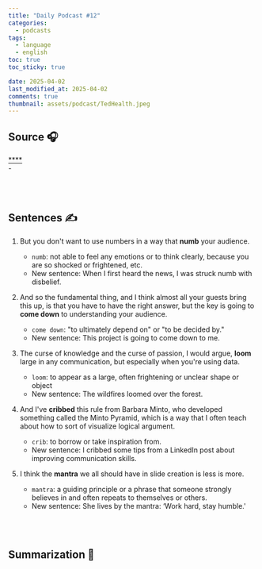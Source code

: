 ```yaml
---
title: "Daily Podcast #12"
categories:
  - podcasts
tags:
  - language
  - english
toc: true
toc_sticky: true

date: 2025-04-02
last_modified_at: 2025-04-02
comments: true
thumbnail: assets/podcast/TedHealth.jpeg
---
```


## Source 🎧
[****](https://podcasts.apple.com/kr/podcast/ted-health/id470623173?i=1000669352378)  <br>
 \- 

<br><br>

## Sentences ✍️

1. But you don't want to use numbers in a way that **numb** your audience.
   - `numb`: not able to feel any emotions or to think clearly, because you are so shocked or frightened, etc.
   - New sentence: When I first heard the news, I was struck numb with disbelief.

 
2. And so the fundamental thing, and I think almost all your guests bring this up, is that you have to have the right answer, but the key is going to **come down** to understanding your audience.
    - `come down`: "to ultimately depend on" or "to be decided by."
    - New sentence: This project is going to come down to me.

 
3. The curse of knowledge and the curse of passion, I would argue, **loom** large in any communication, but especially when you're using data.
    - `loom`: to appear as a large, often frightening or unclear shape or object
    - New sentence: The wildfires loomed over the forest.
 

4. And I've **cribbed** this rule from Barbara Minto, who developed something called the Minto Pyramid, which is a way that I often teach about how to sort of visualize logical argument.
    - `crib`: to borrow or take inspiration from.
    - New sentence: I cribbed some tips from a LinkedIn post about improving communication skills.

 
5. I think the **mantra** we all should have in slide creation is less is more.
    - `mantra`: a guiding principle or a phrase that someone strongly believes in and often repeats to themselves or others.
    - New sentence: She lives by the mantra: ‘Work hard, stay humble.'

<br><br>

## Summarization 👀
<br><br>